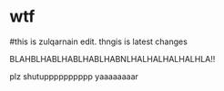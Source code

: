 # wtf

#this is zulqarnain edit. thngis is latest changes

BLAHBLHABLHABLHABLHABNLHALHALHALHALHLA!!




plz shutupppppppppp yaaaaaaaar